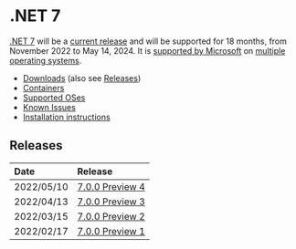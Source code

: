 # .NET 7

[.NET 7](https://devblogs.microsoft.com/dotnet/announcing-dotnet-7-preview-2/) will be a [current release](../../release-policies.md) and will be supported for 18 months, from November 2022 to May 14, 2024. It is [supported by Microsoft](../../microsoft-support.md) on [multiple operating systems](supported-os.md).


- [Downloads](https://dotnet.microsoft.com/download/dotnet/7.0) (also see [Releases](#releases))
- [Containers](https://hub.docker.com/_/microsoft-dotnet)
- [Supported OSes](supported-os.md)
- [Known Issues](known-issues.md)
- [Installation instructions](install.md)

## Releases

| Date | Release |
| :-- | :-- |
| 2022/05/10 | [7.0.0 Preview 4](https://github.com/dotnet/core/blob/main/release-notes/7.0/preview/7.0.0-preview.4.md) |
| 2022/04/13 | [7.0.0 Preview 3](https://github.com/dotnet/core/blob/main/release-notes/7.0/preview/7.0.0-preview.3.md) |
| 2022/03/15 | [7.0.0 Preview 2](https://github.com/dotnet/core/blob/main/release-notes/7.0/preview/7.0.0-preview.2.md) |
| 2022/02/17 | [7.0.0 Preview 1](https://github.com/dotnet/core/blob/main/release-notes/7.0/preview/7.0.0-preview.1.md) |
